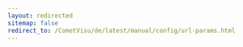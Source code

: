 ```yaml
---
layout: redirected
sitemap: false
redirect_to: /CometVisu/de/latest/manual/config/url-params.html
---
```


